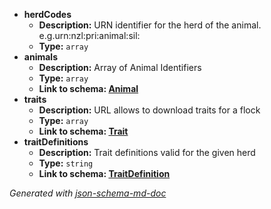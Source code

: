  - <b id="#/properties/herdCodes">herdCodes</b>
	 - **Description:** URN identifier for the herd of the animal. e.g.urn:nzl:pri:animal:sil:<herdstring>
	 - **Type:** `array`
 - <b id="#/properties/animals">animals</b>
	 - **Description:** Array of Animal Identifiers
	 - **Type:** `array`
	 - <b id="animalanimal.md">Link to schema: [Animal](Animal.md)</b>
 - <b id="#/properties/traits">traits</b>
	 - **Description:** URL allows to download traits for a flock
	 - **Type:** `array`
	 - <b id="traittrait.md">Link to schema: [Trait](Trait.md)</b>
 - <b id="#/properties/traitDefinitions">traitDefinitions</b>
	 - **Description:** Trait definitions valid for the given herd
	 - **Type:** `string`
	 - <b id="traitdefinitiontraitdefinition.md">Link to schema: [TraitDefinition](TraitDefinition.md)</b>

_Generated with [json-schema-md-doc](https://brianwendt.github.io/json-schema-md-doc/)_